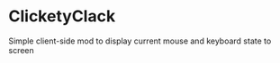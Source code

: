 ClicketyClack
=====================

Simple client-side mod to display current mouse and keyboard state to screen
